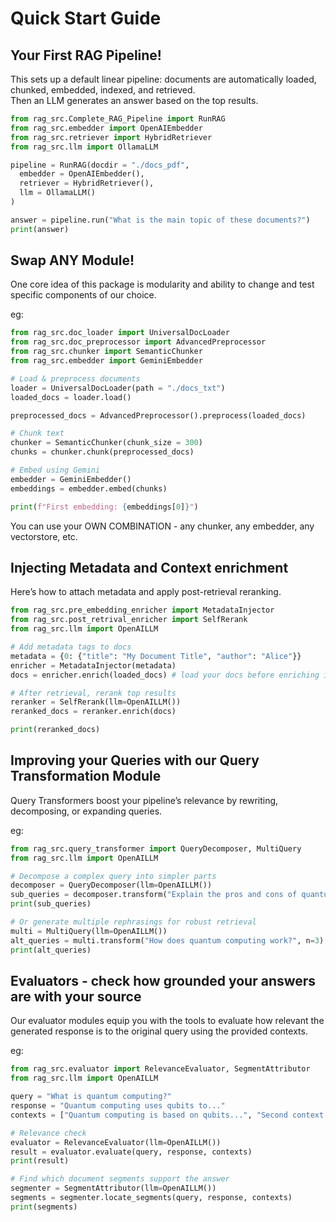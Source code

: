 # Quick Start Guide

## Your First RAG Pipeline!

This sets up a default linear pipeline: documents are automatically loaded, chunked, embedded, indexed, and retrieved.  
Then an LLM generates an answer based on the top results.

```python title="Set up and run your first RAG code!"
from rag_src.Complete_RAG_Pipeline import RunRAG
from rag_src.embedder import OpenAIEmbedder
from rag_src.retriever import HybridRetriever
from rag_src.llm import OllamaLLM

pipeline = RunRAG(docdir = "./docs_pdf",
  embedder = OpenAIEmbedder(),
  retriever = HybridRetriever(),
  llm = OllamaLLM()
)

answer = pipeline.run("What is the main topic of these documents?")
print(answer)
```

## Swap ANY Module!

One core idea of this package is modularity and ability to change and test specific components of our choice. 

eg:
```python title="Swapping Module" linenums="1"
from rag_src.doc_loader import UniversalDocLoader
from rag_src.doc_preprocessor import AdvancedPreprocessor
from rag_src.chunker import SemanticChunker
from rag_src.embedder import GeminiEmbedder

# Load & preprocess documents
loader = UniversalDocLoader(path = "./docs_txt")
loaded_docs = loader.load()

preprocessed_docs = AdvancedPreprocessor().preprocess(loaded_docs)

# Chunk text
chunker = SemanticChunker(chunk_size = 300)
chunks = chunker.chunk(preprocessed_docs)

# Embed using Gemini
embedder = GeminiEmbedder()
embeddings = embedder.embed(chunks)

print(f"First embedding: {embeddings[0]}")
```
You can use your OWN COMBINATION - any chunker, any embedder, any vectorstore, etc.

## Injecting Metadata and Context enrichment

Here’s how to attach metadata and apply post-retrieval reranking.

```python title="Adding Metadata" linenums="1"
from rag_src.pre_embedding_enricher import MetadataInjector
from rag_src.post_retrival_enricher import SelfRerank
from rag_src.llm import OpenAILLM

# Add metadata tags to docs
metadata = {0: {"title": "My Document Title", "author": "Alice"}}
enricher = MetadataInjector(metadata)
docs = enricher.enrich(loaded_docs) # load your docs before enriching it

# After retrieval, rerank top results
reranker = SelfRerank(llm=OpenAILLM())
reranked_docs = reranker.enrich(docs)

print(reranked_docs)
```

## Improving your Queries with our Query Transformation Module

Query Transformers boost your pipeline’s relevance by rewriting, decomposing, or expanding queries.

eg:

```python title="Query Transformation" linenums="1"
from rag_src.query_transformer import QueryDecomposer, MultiQuery
from rag_src.llm import OpenAILLM

# Decompose a complex query into simpler parts
decomposer = QueryDecomposer(llm=OpenAILLM())
sub_queries = decomposer.transform("Explain the pros and cons of quantum computing")
print(sub_queries)

# Or generate multiple rephrasings for robust retrieval
multi = MultiQuery(llm=OpenAILLM())
alt_queries = multi.transform("How does quantum computing work?", n=3)
print(alt_queries)
```

## Evaluators - check how grounded your answers are with your source

Our evaluator modules equip you with the tools to evaluate how relevant the generated response is to the original query using the provided contexts.

eg:
```python title="Judging Answer Quality" linenums="1"
from rag_src.evaluator import RelevanceEvaluator, SegmentAttributor
from rag_src.llm import OpenAILLM

query = "What is quantum computing?"
response = "Quantum computing uses qubits to..."
contexts = ["Quantum computing is based on qubits...", "Second context..."]

# Relevance check
evaluator = RelevanceEvaluator(llm=OpenAILLM())
result = evaluator.evaluate(query, response, contexts)
print(result)

# Find which document segments support the answer
segmenter = SegmentAttributor(llm=OpenAILLM())
segments = segmenter.locate_segments(query, response, contexts)
print(segments)
```
